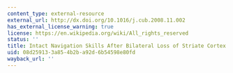 ```yaml
---
content_type: external-resource
external_url: http://dx.doi.org/10.1016/j.cub.2008.11.002
has_external_license_warning: true
license: https://en.wikipedia.org/wiki/All_rights_reserved
status: ''
title: Intact Navigation Skills After Bilateral Loss of Striate Cortex
uid: 08d25913-3a85-4b2b-a92d-6b54598e80fd
wayback_url: ''
---
```

